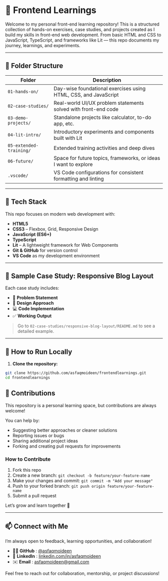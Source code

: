 
# 🧠 Frontend Learnings

Welcome to my personal front-end learning repository! This is a structured collection of hands-on exercises, case studies, and projects created as I build my skills in front-end web development. From basic HTML and CSS to JavaScript, TypeScript, and frameworks like Lit — this repo documents my journey, learnings, and experiments.

---

## 📁 Folder Structure

| Folder                    | Description                                                     |
| ------------------------- | --------------------------------------------------------------- |
| `01-hands-on/`          | Day-wise foundational exercises using HTML, CSS, and JavaScript |
| `02-case-studies/`      | Real-world UI/UX problem statements solved with front-end code  |
| `03-demo-projects/`     | Standalone projects like calculator, to-do app, etc.            |
| `04-lit-intro/`         | Introductory experiments and components built with Lit          |
| `05-extended-training/` | Extended training activities and deep dives                     |
| `06-future/`            | Space for future topics, frameworks, or ideas I want to explore |
| `.vscode/`              | VS Code configurations for consistent formatting and linting    |

---

## 🔧 Tech Stack

This repo focuses on modern web development with:

- **HTML5**
- **CSS3** – Flexbox, Grid, Responsive Design
- **JavaScript (ES6+)**
- **TypeScript**
- **Lit** – A lightweight framework for Web Components
- **Git & GitHub** for version control
- **VS Code** as my development environment

---

## 🧪 Sample Case Study: Responsive Blog Layout

Each case study includes:

- 📌 **Problem Statement**
- 🧠 **Design Approach**
- 💻 **Code Implementation**
- ✅ **Working Output**

> Go to `02-case-studies/responsive-blog-layout/README.md` to see a detailed example.

---

## 🚀 How to Run Locally

1. **Clone the repository:**

```bash
git clone https://github.com/asfaqmoideen/frontendlearnings.git
cd frontendlearnings
```


## 🤝 Contributions

This repository is a personal learning space, but contributions are always welcome!

You can help by:

* Suggesting better approaches or cleaner solutions
* Reporting issues or bugs
* Sharing additional project ideas
* Forking and creating pull requests for improvements

### How to Contribute

1. Fork this repo
2. Create a new branch: `git checkout -b feature/your-feature-name`
3. Make your changes and commit: `git commit -m "Add your message"`
4. Push to your forked branch: `git push origin feature/your-feature-name`
5. Submit a pull request

Let’s grow and learn together 💪

---

## 📫 Connect with Me

I’m always open to feedback, learning opportunities, and collaboration!

* 👨‍💻  **GitHub** : [@asfaqmoideen](https://github.com/asfaqmoideen)
* 💼  **LinkedIn** : [linkedin.com/in/asfaqmoideen](https://www.linkedin.com/in/asfaqmoideen)
* ✉️  **Email** : [asfaqmoideen@gmail.com]()

Feel free to reach out for collaboration, mentorship, or project discussions!
